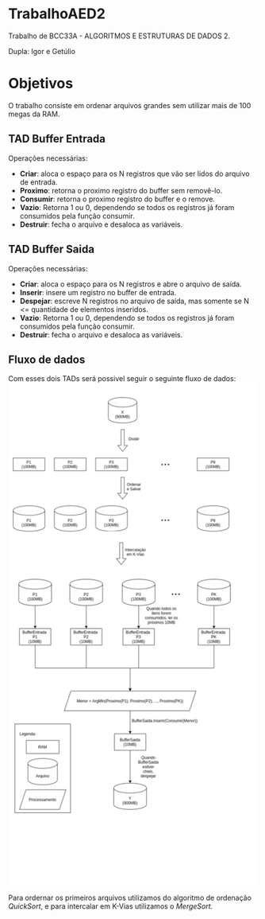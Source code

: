# TrabalhoAED2
Trabalho de BCC33A - ALGORITMOS E ESTRUTURAS DE DADOS 2.

Dupla: Igor e Getúlio

# Objetivos
O trabalho consiste em ordenar arquivos grandes sem utilizar mais de 100 megas da RAM.
## TAD Buffer Entrada
Operações necessárias:
- **Criar**: aloca o espaço para os N registros que vão ser lidos do arquivo de entrada.
- **Proximo**: retorna o proximo registro do buffer sem removê-lo. 
- **Consumir**: retorna o proximo registro do buffer e o remove. 
- **Vazio**: Retorna 1 ou 0, dependendo se todos os registros já foram consumidos pela função consumir.
- **Destruir**: fecha o arquivo e desaloca as variáveis.

## TAD Buffer Saida
Operações necessárias:
- **Criar**: aloca o espaço para os N registros e abre o arquivo de saída.
- **Inserir**: insere um registro no buffer de entrada. 
- **Despejar**: escreve N registros no arquivo de saída, mas somente se N <= quantidade de elementos inseridos.
- **Vazio**: Retorna 1 ou 0, dependendo se todos os registros já foram consumidos pela função consumir.
- **Destruir**: fecha o arquivo e desaloca as variáveis.

## Fluxo de dados
Com esses dois TADs será possivel seguir o seguinte fluxo de dados:
![era para ter uma imagem de um fluxo de dados aqui](Imagens/fluxoDeDados.png)

Para ordernar os primeiros arquivos utilizamos do algoritmo de ordenação _QuickSort_, e para intercalar em K-Vias utilizamos o _MergeSort_.
